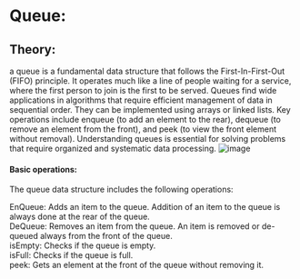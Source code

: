 # Queue:
## Theory:
a queue is a fundamental data structure that follows the First-In-First-Out (FIFO) principle. It operates much like a line of people waiting for a service, where the first person to join is the first to be served. Queues find wide applications in algorithms that require efficient management of data in sequential order. They can be implemented using arrays or linked lists. Key operations include enqueue (to add an element to the rear), dequeue (to remove an element from the front), and peek (to view the front element without removal). Understanding queues is essential for solving problems that require organized and systematic data processing.
![image](https://media.geeksforgeeks.org/wp-content/cdn-uploads/20221213113312/Queue-Data-Structures.png)

#### Basic operations:
The queue data structure includes the following operations:<br>

EnQueue: Adds an item to the queue. Addition of an item to the queue is always done at the rear of the queue.<br>
DeQueue: Removes an item from the queue. An item is removed or de-queued always from the front of the queue.<br>
isEmpty: Checks if the queue is empty.<br>
isFull: Checks if the queue is full.<br>
peek: Gets an element at the front of the queue without removing it.<br>
